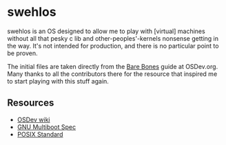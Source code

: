 swehlos
=======

swehlos is an OS designed to allow me to play with [virtual] machines without
all that pesky c lib and other-peoples'-kernels nonsense getting in the way.
It's not intended for production, and there is no particular point to be
proven.

The initial files are taken directly from the [Bare Bones](http://wiki.osdev.org/Bare_Bones) guide at OSDev.org. Many
thanks to all the contributors there for the resource that inspired me to
start playing with this stuff again.

Resources
---------

- [OSDev wiki](http://wiki.osdev.org/Main_Page)
- [GNU Multiboot Spec](https://www.gnu.org/software/grub/manual/multiboot/multiboot.html)
- [POSIX Standard](http://pubs.opengroup.org/onlinepubs/9699919799/)
